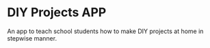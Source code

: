 <h1>DIY Projects APP</H1>
An app to teach school students how to make DIY projects at home in stepwise manner.
